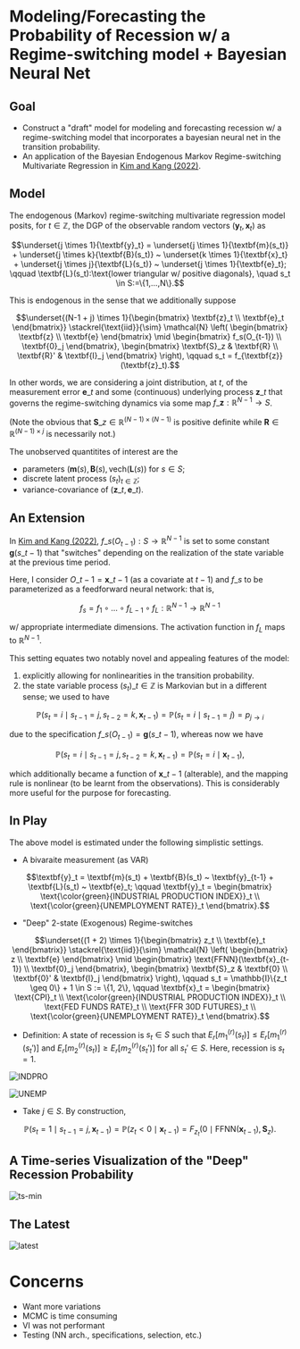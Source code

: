# Modeling/Forecasting the Probability of Recession w/ a Regime-switching model + Bayesian Neural Net

## Goal
- Construct a "draft" model for modeling and forecasting recession w/ a regime-switching model that incorporates a bayesian neural net in the transition probability.
- An application of the Bayesian Endogenous Markov Regime-switching Multivariate Regression in [Kim and Kang (2022)](https://academic.oup.com/jfec/article/20/3/391/5909218).

## Model

The endogenous (Markov) regime-switching multivariate regression model posits, for $t \in \mathbb{Z}$, the DGP of the observable random vectors $(\textbf{y}_t, \textbf{x}_t)$ as
```math
\underset{j \times 1}{\textbf{y}_t} = \underset{j \times 1}{\textbf{m}(s_t)} + \underset{j \times k}{\textbf{B}(s_t)} ~ \underset{k \times 1}{\textbf{x}_t} + \underset{j \times j}{\textbf{L}(s_t)} ~ \underset{j \times 1}{\textbf{e}_t};
\qquad
\textbf{L}(s_t):\text{lower triangular w/ positive diagonals},
\quad
s_t \in S:=\{1,...,N\}.
```

This is endogenous in the sense that we additionally suppose
```math
\underset{(N-1 + j) \times 1}{\begin{bmatrix} \textbf{z}_t \\ \textbf{e}_t \end{bmatrix}}
\stackrel{\text{iid}}{\sim}
\mathcal{N} \left(
\begin{bmatrix} \textbf{z} \\ \textbf{e} \end{bmatrix} \mid
\begin{bmatrix} f_s(O_{t-1}) \\ \textbf{0}_j \end{bmatrix},
\begin{bmatrix} \textbf{S}_z & \textbf{R} \\ \textbf{R}' & \textbf{I}_j \end{bmatrix}
\right),
\qquad
s_t = f_{\textbf{z}}(\textbf{z}_t).
```

In other words, we are considering a joint distribution, at $t$, of the measurement error $\textbf{e}\_t$ and some (continuous) underlying process $\textbf{z}\_t$ that governs the regime-switching dynamics via some map $f\_{\textbf{z}} : \mathbb{R}^{N-1} \rightarrow S$.

(Note the obvious that $\textbf{S}\_z \in \mathbb{R}^{(N-1) \times (N-1)}$ is positive definite while $\textbf{R} \in \mathbb{R}^{(N-1) \times j}$ is necessarily not.)

The unobserved quantitites of interest are the
- parameters $(\textbf{m}(s), \textbf{B}(s), \text{vech}(\textbf{L}(s))$ for $s \in S$;
- discrete latent process $(s_t)_{t\in\mathbb{Z}}$;
- variance-covariance of $(\textbf{z}\_t, \textbf{e}\_t)$.

## An Extension

In [Kim and Kang (2022)](https://academic.oup.com/jfec/article/20/3/391/5909218), $f\_s(O_{t-1}) : S \rightarrow \mathbb{R}^{N-1}$ is set to some constant $\textbf{g}(s\_{t-1})$ that "switches" depending on the realization of the state variable at the previous time period.

Here, I consider $O\_{t-1}=\textbf{x}\_{t-1}$ (as a covariate at $t-1$) and $f\_s$ to be parameterized as a feedforward neural network: that is,
```math
f_s = f_1 \circ \dots \circ f_{L-1} \circ f_L  : \mathbb{R}^{N-1} \rightarrow \mathbb{R}^{N-1}
```
w/ appropriate intermediate dimensions. The activation function in $f_L$ maps to $\mathbb{R}^{N-1}$.

This setting equates two notably novel and appealing features of the model:
1. explicitly allowing for nonlinearities in the transition probability.
2. the state variable process $(s_t)\_{t \in \mathbb{Z}}$ is Markovian but in a different sense; we used to have
```math
\mathbb{P}(s_t = i \mid s_{t-1} = j, s_{t-2} = k, \textbf{x}_{t-1}) = \mathbb{P}(s_t = i \mid s_{t-1} = j) = p_{j \rightarrow i}
```
due to the specification $f\_s(O_{t-1}) = \textbf{g}(s\_{t-1})$, whereas now we have
```math
\mathbb{P}(s_t = i \mid s_{t-1} = j, s_{t-2} = k, \textbf{x}_{t-1}) = \mathbb{P}(s_t = i \mid \textbf{x}_{t-1}),
```
which additionally became a function of $\textbf{x}\_{t-1}$ (alterable), and the mapping rule is nonlinear (to be learnt from the observations). This is considerably more useful for the purpose for forecasting.

## In Play

The above model is estimated under the following simplistic settings.

- A bivaraite measurement (as VAR)
```math
\textbf{y}_t = \textbf{m}(s_t) + \textbf{B}(s_t) ~ \textbf{y}_{t-1} + \textbf{L}(s_t) ~ \textbf{e}_t;
\qquad
\textbf{y}_t = \begin{bmatrix} \text{\color{green}{INDUSTRIAL PRODUCTION INDEX}}_t \\ \text{\color{green}{UNEMPLOYMENT RATE}}_t \end{bmatrix}.
```

- "Deep" 2-state (Exogenous) Regime-switches
```math
\underset{(1 + 2) \times 1}{\begin{bmatrix} z_t \\ \textbf{e}_t \end{bmatrix}}
\stackrel{\text{iid}}{\sim}
\mathcal{N} \left(
\begin{bmatrix} z \\ \textbf{e} \end{bmatrix} \mid
\begin{bmatrix} \text{FFNN}(\textbf{x}_{t-1}) \\ \textbf{0}_j \end{bmatrix},
\begin{bmatrix} \textbf{S}_z & \textbf{0} \\ \textbf{0}' & \textbf{I}_j \end{bmatrix}
\right),
\qquad
s_t = \mathbb{I}\{z_t \geq 0\} + 1 \in S := \{1, 2\},
\qquad
\textbf{x}_t = \begin{bmatrix} \text{CPI}_t \\ \text{\color{green}{INDUSTRIAL PRODUCTION INDEX}}_t \\ \text{FED FUNDS RATE}_t \\ \text{FFR 30D FUTURES}_t \\ \text{\color{green}{UNEMPLOYMENT RATE}}_t \end{bmatrix}.
```

  - Definition: A state of recession is $s_t \in S$ such that $E_r[m_1^{(r)}(s_t)] \leq E_r[m_1^{(r)}(s_t')]$ and $E_r[m_2^{(r)}(s_t)] \geq E_r[m_2^{(r)}(s_t')]$ for all $s_t' \in S$. Here, recession is $s_t=1$.

![INDPRO](https://user-images.githubusercontent.com/46773720/226311669-bce1a292-b57c-4361-8784-cb018ff7fcc5.png)

![UNEMP](https://user-images.githubusercontent.com/46773720/226311689-08a760eb-4718-4e88-867f-68235db54c5f.png)

- Take $j \in S$. By construction,
```math
\mathbb{P}(s_{t} = 1 \mid s_{t-1} = j, \textbf{x}_{t-1}) = \mathbb{P}(z_t < 0 \mid \textbf{x}_{t-1}) = F_{z_t}(0 \mid \text{FFNN}(\textbf{x}_{t-1}), \textbf{S}_z).
```

## A Time-series Visualization of the "Deep" Recession Probability

![ts-min](https://user-images.githubusercontent.com/46773720/226314024-0a5f16c7-7fa0-498a-a71e-ee43704027a4.gif)

## The Latest

![latest](https://user-images.githubusercontent.com/46773720/226314192-4ca664a2-abc6-4561-a946-657312589e22.png)

# Concerns
- Want more variations
- MCMC is time consuming
- VI was not performant
- Testing (NN arch., specifications, selection, etc.)
